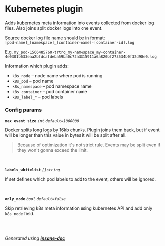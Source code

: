 # Kubernetes plugin
Adds kubernetes meta information into events collected from docker log files. Also joins split docker logs into one event.

Source docker log file name should be in format:<br> `[pod-name]_[namespace]_[container-name]-[container-id].log` 

E.g. `my_pod-1566485760-trtrq_my-namespace_my-container-4e0301b633eaa2bfdcafdeba59ba0c72a3815911a6a820bf273534b0f32d98e0.log`

Information which plugin adds: 
* `k8s_node` – node name where pod is running
* `k8s_pod` – pod name
* `k8s_namespace` – pod namespace name
* `k8s_container` – pod container name
* `k8s_label_*` – pod labels


### Config params
**`max_event_size`** *`int`* *`default=1000000`* 

Docker splits long logs by 16kb chunks. Plugin joins them back, but if event will be longer than this value in bytes it will be split after all.
> Because of optimization it's not strict rule. Events may be split even if they won't gonna exceed the limit.

<br>

**`labels_whitelist`** *`[]string`* 

If set defines which pod labels to add to the event, others will be ignored.

<br>

**`only_node`** *`bool`* *`default=false`* 

Skip retrieving k8s meta information using kubernetes API and add only `k8s_node` field.

<br>


<br>*Generated using [__insane-doc__](https://github.com/vitkovskii/insane-doc)*